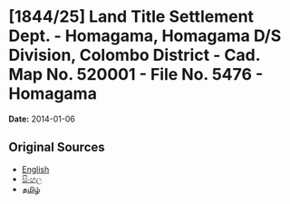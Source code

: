 # [1844/25] Land Title Settlement Dept. - Homagama, Homagama D/S Division, Colombo District - Cad. Map No. 520001 - File No. 5476 - Homagama

**Date:** 2014-01-06

## Original Sources

- [English](https://documents.gov.lk/view/extra-gazettes/2014/1/1844-25_E.pdf)
- [සිංහල](https://documents.gov.lk/view/extra-gazettes/2014/1/1844-25_S.pdf)
- [தமிழ்](https://documents.gov.lk/view/extra-gazettes/2014/1/1844-25_T.pdf)
